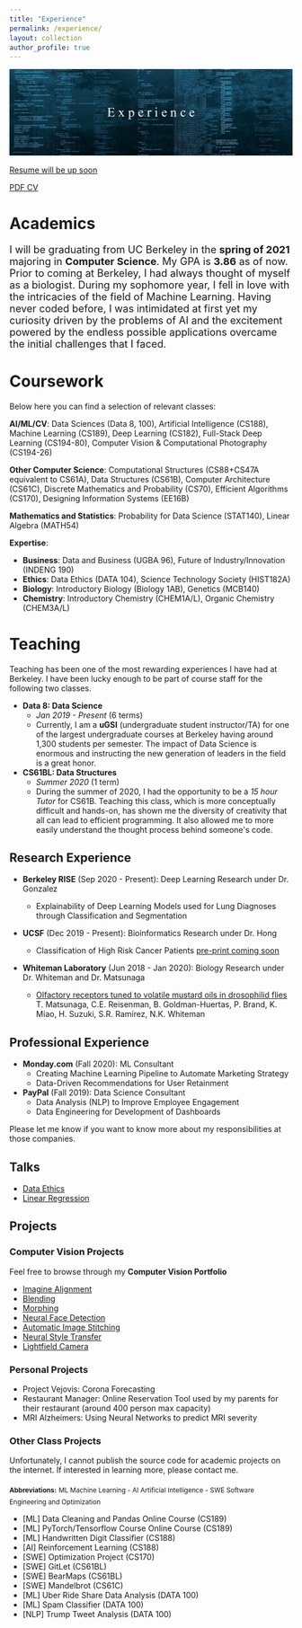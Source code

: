 ```yaml
---
title: "Experience"
permalink: /experience/
layout: collection
author_profile: true
---
```


![alttext](/progr.jpg)


[Resume will be up soon]()

[PDF CV](/assets/docs/Kevin-Miao-CV.pdf)

# Academics

<span style="font-size:18px;"> I will be graduating from UC Berkeley in the **spring of 2021** majoring in <b>Computer Science</b>. My GPA is <b>3.86</b> as of now. Prior to coming at Berkeley, I had always thought of myself as a biologist. During my sophomore year, I fell in love with the intricacies of the field of Machine Learning. Having never coded before, I was intimidated at first yet my curiosity driven by the problems of AI and the excitement powered by the endless possible applications overcame the initial challenges that I faced.
</span>

# Coursework

<!-- Access to academic projects: [Projects](/pj) -->

<!-- Sequence   | Result                                                        |
|-------------|---------------------------------------------------------------|
| `a?c`       | Matches `abc`, `axc`, and `aac`. Does not match `ac`, `abbc`, |
|             | or `a/c`.                                                     |
|-------------|---------------------------------------------------------------|
| `a*c`       | Matches "ac", "abc" and "azzzzzzzc". Does not match "a/c".    |
|-------------|---------------------------------------------------------------|
| `foo...bar` | Matches "foobar", "fooxbar", and "fooz/blaz/rebar". Does not  |
|             | match "fo/obar", "fobar" or "food/bark".                      |
|-------------|---------------------------------------------------------------|
| `....obj`   | Matches all files anywhere in the current hierarchy that end  |
|             | in ".obj". Note that the first three periods are interpreted  |
|             | as "...", and the fourth one is interpreted as a literal "."  |
|             | character.                                                    |
|-------------|---------------------------------------------------------------| -->

Below here you can find a selection of relevant classes:

**AI/ML/CV**: Data Sciences (Data 8, 100), Artificial Intelligence (CS188), Machine Learning (CS189), Deep Learning (CS182), Full-Stack Deep Learning (CS194-80), Computer Vision & Computational Photography (CS194-26)

**Other Computer Science**: Computational Structures (CS88+CS47A equivalent to CS61A), Data Structures (CS61B), Computer Architecture (CS61C), Discrete Mathematics and Probability (CS70), Efficient Algorithms (CS170), Designing Information Systems (EE16B)

**Mathematics and Statistics**: Probability for Data Science (STAT140), Linear Algebra (MATH54)

**Expertise**:
* **Business**: Data and Business (UGBA 96), Future of Industry/Innovation (INDENG 190)
* **Ethics**: Data Ethics (DATA 104), Science Technology Society (HIST182A)
* **Biology**: Introductory Biology (Biology 1AB), Genetics (MCB140)
* **Chemistry**: Introductory Chemistry (CHEM1A/L), Organic Chemistry (CHEM3A/L)

# Teaching

Teaching has been one of the most rewarding experiences I have had at Berkeley. I have been lucky enough to be part of course staff for the following two classes.

- **Data 8: Data Science**
  - *Jan 2019 - Present* (6 terms)
  - Currently, I am a **uGSI** (undergraduate student instructor/TA) for one of the largest undergraduate courses at Berkeley having around 1,300 students per semester. The impact of Data Science is enormous and instructing the new generation of leaders in the field is a great honor.
- **CS61BL: Data Structures**
  - *Summer 2020* (1 term)
  - During the summer of 2020, I had the opportunity to be a *15 hour Tutor* for CS61B. Teaching this class, which is more conceptually difficult and hands-on, has shown me the diversity of creativity that all can lead to efficient programming. It also allowed me to more easily understand the thought process behind someone's code.

## Research Experience

- **Berkeley RISE** (Sep 2020 - Present): Deep Learning Research under Dr. Gonzalez
  - Explainability of Deep Learning Models used for Lung Diagnoses through Classification and Segmentation  
- **UCSF** (Dec 2019 - Present): Bioinformatics Research under Dr. Hong
  - Classification of High Risk Cancer Patients [pre-print coming soon]()

- **Whiteman Laboratory** (Jun 2018 - Jan 2020): Biology Research under Dr. Whiteman and Dr. Matsunaga
  - [Olfactory receptors tuned to volatile mustard oils in drosophilid flies](https://www.biorxiv.org/content/10.1101/2019.12.27.889774v3)
T. Matsunaga, C.E. Reisenman, B. Goldman-Huertas, P. Brand, K. Miao, H. Suzuki, S.R. Ramírez, N.K. Whiteman


## Professional Experience

- **Monday.com** (Fall 2020): ML Consultant
  - Creating Machine Learning Pipeline to Automate Marketing Strategy
  - Data-Driven Recommendations for User Retainment
- **PayPal** (Fall 2019): Data Science Consultant
  - Data Analysis (NLP) to Improve Employee Engagement
  - Data Engineering for Development of Dashboards

Please let me know if you want to know more about my responsibilities at those companies.

## Talks
* [Data Ethics](/assets/docs/DataEthics.pdf)
* [Linear Regression](/assets/docs/Regression.pdf)


## Projects

### Computer Vision Projects

Feel free to browse through my **Computer Vision Portfolio**

- [Imagine Alignment](https://inst.eecs.berkeley.edu/~cs194-26/fa20/upload/files/proj1/cs194-26-aac/)
- [Blending](http://kevin-miao.com/CS194-proj2/)
- [Morphing](https://inst.eecs.berkeley.edu/~cs194-26/fa20/upload/files/proj3/cs194-26-aac/)
- [Neural Face Detection](https://inst.eecs.berkeley.edu/~cs194-26/fa20/upload/files/proj4/cs194-26-aac/)
- [Automatic Image Stitching](https://inst.eecs.berkeley.edu/~cs194-26/fa20/upload/files/proj5B/cs194-26-aac/)
- [Neural Style Transfer](http://kevin-miao.com/194-final-proj/)
- [Lightfield Camera](http://kevin-miao.com/194-final-proj/)

### Personal Projects

* Project Vejovis: Corona Forecasting
* Restaurant Manager: Online Reservation Tool used by my parents for their restaurant (around 400 person max capacity)
* MRI Alzheimers: Using Neural Networks to predict MRI severity

### Other Class Projects

Unfortunately, I cannot publish the source code for academic projects on the internet.
If interested in learning more, please contact me.

<sub><b>Abbreviations:</b></sub>
<sub>ML Machine Learning - AI Artificial Intelligence - SWE Software Engineering and Optimization</sub>

* [ML] Data Cleaning and Pandas Online Course (CS189)
* [ML] PyTorch/Tensorflow Course Online Course (CS189)
* [ML] Handwritten Digit Classifier (CS188)
* [AI] Reinforcement Learning (CS188)
* [SWE] Optimization Project (CS170)
* [SWE] GitLet (CS61BL)
* [SWE] BearMaps (CS61BL)
* [SWE] Mandelbrot (CS61C)
* [ML] Uber Ride Share Data Analysis (DATA 100)
* [ML] Spam Classifier (DATA 100)
* [NLP] Trump Tweet Analysis (DATA 100)
